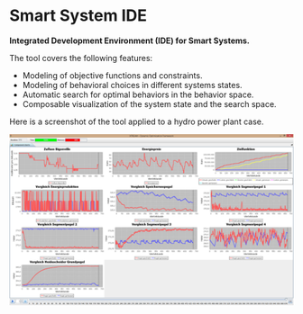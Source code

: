 # Smart System IDE

**Integrated Development Environment (IDE) for Smart Systems.**

The tool covers the following features:

* Modeling of objective functions and constraints.
* Modeling of behavioral choices in different systems states.
* Automatic search for optimal behaviors in the behavior space.
* Composable visualization of the system state and the search space.

Here is a screenshot of the tool applied to a hydro power plant case.

![](./demo/hydro/csv/Results/2011_Week_05/Screenshot.png)